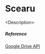 # Scearu

\<Description\>

##### Reference
[Google Drive API](https://developers.google.com/drive/)
